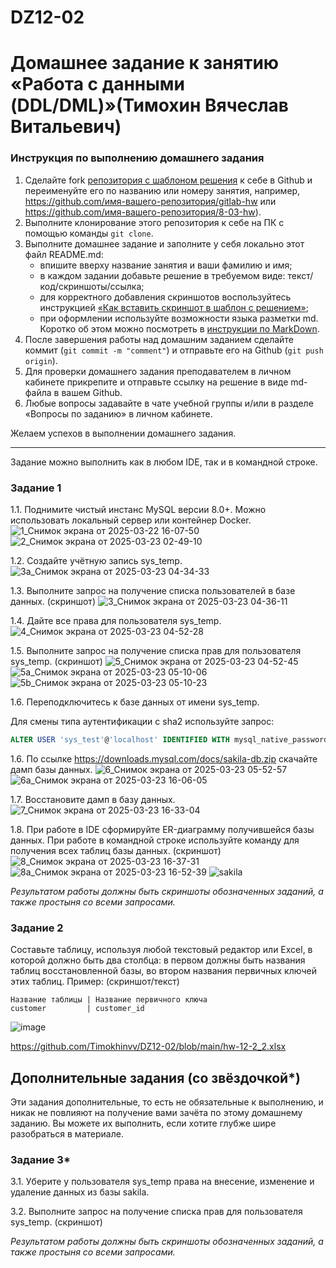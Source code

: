 # DZ12-02
# Домашнее задание к занятию «Работа с данными (DDL/DML)»(Тимохин Вячеслав Витальевич)

### Инструкция по выполнению домашнего задания

1. Сделайте fork [репозитория c шаблоном решения](https://github.com/netology-code/sys-pattern-homework) к себе в Github и переименуйте его по названию или номеру занятия, например, https://github.com/имя-вашего-репозитория/gitlab-hw или https://github.com/имя-вашего-репозитория/8-03-hw).
2. Выполните клонирование этого репозитория к себе на ПК с помощью команды `git clone`.
3. Выполните домашнее задание и заполните у себя локально этот файл README.md:
   - впишите вверху название занятия и ваши фамилию и имя;
   - в каждом задании добавьте решение в требуемом виде: текст/код/скриншоты/ссылка;
   - для корректного добавления скриншотов воспользуйтесь инструкцией [«Как вставить скриншот в шаблон с решением»](https://github.com/netology-code/sys-pattern-homework/blob/main/screen-instruction.md);
   - при оформлении используйте возможности языка разметки md. Коротко об этом можно посмотреть в [инструкции по MarkDown](https://github.com/netology-code/sys-pattern-homework/blob/main/md-instruction.md).
4. После завершения работы над домашним заданием сделайте коммит (`git commit -m "comment"`) и отправьте его на Github (`git push origin`).
5. Для проверки домашнего задания преподавателем в личном кабинете прикрепите и отправьте ссылку на решение в виде md-файла в вашем Github.
6. Любые вопросы задавайте в чате учебной группы и/или в разделе «Вопросы по заданию» в личном кабинете.

Желаем успехов в выполнении домашнего задания.

---

Задание можно выполнить как в любом IDE, так и в командной строке.

### Задание 1
1.1. Поднимите чистый инстанс MySQL версии 8.0+. Можно использовать локальный сервер или контейнер Docker.
![1_Снимок экрана от 2025-03-22 16-07-50](https://github.com/user-attachments/assets/28e728e2-5ec2-418d-a694-f06007259107)
![2_Снимок экрана от 2025-03-23 02-49-10](https://github.com/user-attachments/assets/b1cd1e84-c195-47a6-86cd-cce439f30889)


1.2. Создайте учётную запись sys_temp. 
![3a_Снимок экрана от 2025-03-23 04-34-33](https://github.com/user-attachments/assets/7c3b2846-b31d-49a1-b5cd-28b8729664c6)



1.3. Выполните запрос на получение списка пользователей в базе данных. (скриншот)
![3_Снимок экрана от 2025-03-23 04-36-11](https://github.com/user-attachments/assets/13769120-9e87-45b8-824f-ab3a5e2bca28)


1.4. Дайте все права для пользователя sys_temp. 
![4_Снимок экрана от 2025-03-23 04-52-28](https://github.com/user-attachments/assets/effa8284-17ae-4f64-8335-0de5d3a5ae74)


1.5. Выполните запрос на получение списка прав для пользователя sys_temp. (скриншот)
![5_Снимок экрана от 2025-03-23 04-52-45](https://github.com/user-attachments/assets/8cd4c833-9f93-42b6-a0ad-380d439717af)
![5a_Снимок экрана от 2025-03-23 05-10-06](https://github.com/user-attachments/assets/84594f05-803f-4599-9654-6da30c824911)
![5b_Снимок экрана от 2025-03-23 05-10-23](https://github.com/user-attachments/assets/04a9a800-2659-4ee1-a696-2ff5e6e2177f)


1.6. Переподключитесь к базе данных от имени sys_temp.

Для смены типа аутентификации с sha2 используйте запрос: 
```sql
ALTER USER 'sys_test'@'localhost' IDENTIFIED WITH mysql_native_password BY 'password';
```


1.6. По ссылке https://downloads.mysql.com/docs/sakila-db.zip скачайте дамп базы данных.
![6_Снимок экрана от 2025-03-23 05-52-57](https://github.com/user-attachments/assets/0ab1314b-fe2a-400c-a9f6-0747a406e13c)
![6a_Снимок экрана от 2025-03-23 16-06-05](https://github.com/user-attachments/assets/0d488887-0e66-4d28-863a-9692234336c5)



1.7. Восстановите дамп в базу данных.
![7_Снимок экрана от 2025-03-23 16-33-04](https://github.com/user-attachments/assets/f4660514-5cce-4c6b-b7f9-ed9ec94b02f0)



1.8. При работе в IDE сформируйте ER-диаграмму получившейся базы данных. При работе в командной строке используйте команду для получения всех таблиц базы данных. (скриншот)
![8_Снимок экрана от 2025-03-23 16-37-31](https://github.com/user-attachments/assets/c4f35f1b-7de5-4754-b050-ab107bf64313)
![8a_Снимок экрана от 2025-03-23 16-52-39](https://github.com/user-attachments/assets/e9b776f7-b130-4c63-9c45-2ba5371093ad)
![sakila](https://github.com/user-attachments/assets/eca83519-cd9b-4a22-a458-4392c293d6d7)


*Результатом работы должны быть скриншоты обозначенных заданий, а также простыня со всеми запросами.*


### Задание 2
Составьте таблицу, используя любой текстовый редактор или Excel, в которой должно быть два столбца: в первом должны быть названия таблиц восстановленной базы, во втором названия первичных ключей этих таблиц. Пример: (скриншот/текст)
```
Название таблицы | Название первичного ключа
customer         | customer_id
```

![image](https://github.com/user-attachments/assets/df0243d8-359e-4000-a46e-c47359fc6dfa)

https://github.com/Timokhinvv/DZ12-02/blob/main/hw-12-2_2.xlsx


## Дополнительные задания (со звёздочкой*)
Эти задания дополнительные, то есть не обязательные к выполнению, и никак не повлияют на получение вами зачёта по этому домашнему заданию. Вы можете их выполнить, если хотите глубже шире разобраться в материале.

### Задание 3*
3.1. Уберите у пользователя sys_temp права на внесение, изменение и удаление данных из базы sakila.

3.2. Выполните запрос на получение списка прав для пользователя sys_temp. (скриншот)

*Результатом работы должны быть скриншоты обозначенных заданий, а также простыня со всеми запросами.*
